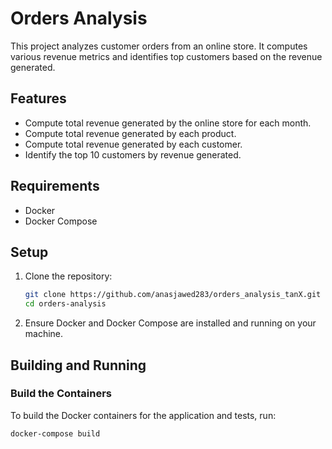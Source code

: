 # Orders Analysis

This project analyzes customer orders from an online store. It computes various revenue metrics and identifies top customers based on the revenue generated.

## Features

- Compute total revenue generated by the online store for each month.
- Compute total revenue generated by each product.
- Compute total revenue generated by each customer.
- Identify the top 10 customers by revenue generated.

## Requirements

- Docker
- Docker Compose

## Setup

1. Clone the repository:
    ```bash
    git clone https://github.com/anasjawed283/orders_analysis_tanX.git
    cd orders-analysis
    ```

2. Ensure Docker and Docker Compose are installed and running on your machine.

## Building and Running

### Build the Containers

To build the Docker containers for the application and tests, run:

```bash
docker-compose build
